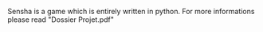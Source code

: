 Sensha is a game which is entirely written in python.
For more informations please read "Dossier Projet.pdf"
